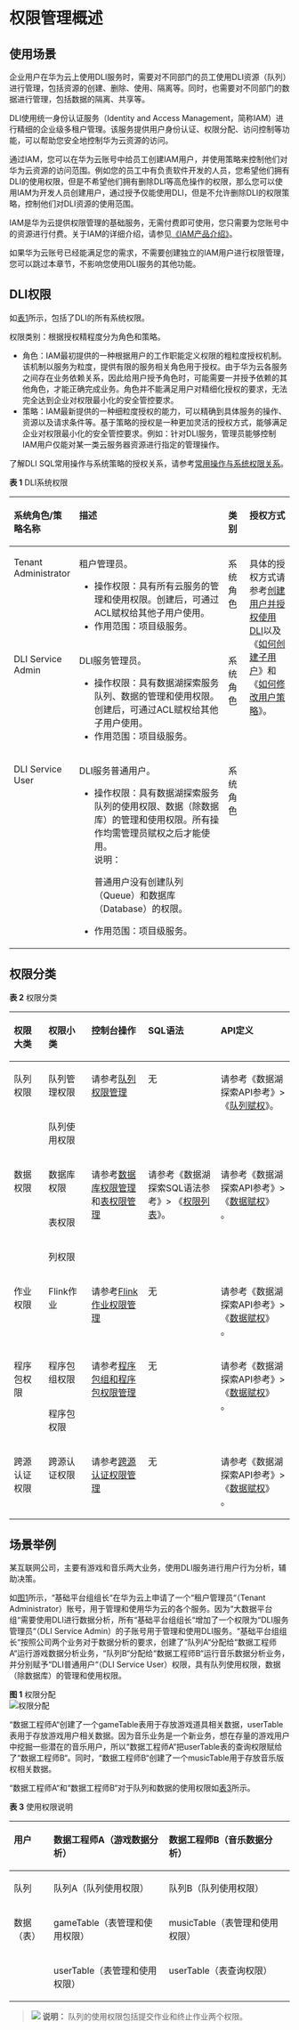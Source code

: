 # 权限管理概述<a name="dli_01_0440"></a>

## 使用场景<a name="section1696813910587"></a>

企业用户在华为云上使用DLI服务时，需要对不同部门的员工使用DLI资源（队列）进行管理，包括资源的创建、删除、使用、隔离等。同时，也需要对不同部门的数据进行管理，包括数据的隔离、共享等。

DLI使用统一身份认证服务（Identity and Access Management，简称IAM）进行精细的企业级多租户管理。该服务提供用户身份认证、权限分配、访问控制等功能，可以帮助您安全地控制华为云资源的访问。

通过IAM，您可以在华为云账号中给员工创建IAM用户，并使用策略来控制他们对华为云资源的访问范围。例如您的员工中有负责软件开发的人员，您希望他们拥有DLI的使用权限，但是不希望他们拥有删除DLI等高危操作的权限，那么您可以使用IAM为开发人员创建用户，通过授予仅能使用DLI，但是不允许删除DLI的权限策略，控制他们对DLI资源的使用范围。

IAM是华为云提供权限管理的基础服务，无需付费即可使用，您只需要为您账号中的资源进行付费。关于IAM的详细介绍，请参见[《IAM产品介绍》](https://support.huaweicloud.com/productdesc-iam/iam_01_0026.html)。

如果华为云账号已经能满足您的需求，不需要创建独立的IAM用户进行权限管理，您可以跳过本章节，不影响您使用DLI服务的其他功能。

## DLI权限<a name="section6224422143120"></a>

如[表1](#table79341548182420)所示，包括了DLI的所有系统权限。

权限类别：根据授权精程度分为角色和策略。

-   角色：IAM最初提供的一种根据用户的工作职能定义权限的粗粒度授权机制。该机制以服务为粒度，提供有限的服务相关角色用于授权。由于华为云各服务之间存在业务依赖关系，因此给用户授予角色时，可能需要一并授予依赖的其他角色，才能正确完成业务。角色并不能满足用户对精细化授权的要求，无法完全达到企业对权限最小化的安全管控要求。
-   策略：IAM最新提供的一种细粒度授权的能力，可以精确到具体服务的操作、资源以及请求条件等。基于策略的授权是一种更加灵活的授权方式，能够满足企业对权限最小化的安全管控要求。例如：针对DLI服务，管理员能够控制IAM用户仅能对某一类云服务器资源进行指定的管理操作。

了解DLI SQL常用操作与系统策略的授权关系，请参考[常用操作与系统权限关系](常用操作与系统权限关系.md)。

**表 1**  DLI系统权限

<a name="table79341548182420"></a>
<table><thead align="left"><tr id="row1916124942412"><th class="cellrowborder" valign="top" width="17.16%" id="mcps1.2.5.1.1"><p id="p1616154914249"><a name="p1616154914249"></a><a name="p1616154914249"></a>系统角色/策略名称</p>
</th>
<th class="cellrowborder" valign="top" width="58.10999999999999%" id="mcps1.2.5.1.2"><p id="p616194952410"><a name="p616194952410"></a><a name="p616194952410"></a>描述</p>
</th>
<th class="cellrowborder" valign="top" width="7.8100000000000005%" id="mcps1.2.5.1.3"><p id="p116204916243"><a name="p116204916243"></a><a name="p116204916243"></a>类别</p>
</th>
<th class="cellrowborder" valign="top" width="16.919999999999998%" id="mcps1.2.5.1.4"><p id="p96931559184618"><a name="p96931559184618"></a><a name="p96931559184618"></a>授权方式</p>
</th>
</tr>
</thead>
<tbody><tr id="row12852521175716"><td class="cellrowborder" valign="top" width="17.16%" headers="mcps1.2.5.1.1 "><p id="p1285232111571"><a name="p1285232111571"></a><a name="p1285232111571"></a>Tenant Administrator</p>
</td>
<td class="cellrowborder" valign="top" width="58.10999999999999%" headers="mcps1.2.5.1.2 "><p id="p18853152175711"><a name="p18853152175711"></a><a name="p18853152175711"></a>租户管理员。</p>
<a name="ul1231319105816"></a><a name="ul1231319105816"></a><ul id="ul1231319105816"><li>操作权限：具有所有云服务的管理和使用权限。创建后，可通过ACL赋权给其他子用户使用。</li><li>作用范围：项目级服务。</li></ul>
</td>
<td class="cellrowborder" valign="top" width="7.8100000000000005%" headers="mcps1.2.5.1.3 "><p id="p12853142111579"><a name="p12853142111579"></a><a name="p12853142111579"></a>系统角色</p>
</td>
<td class="cellrowborder" rowspan="3" valign="top" width="16.919999999999998%" headers="mcps1.2.5.1.4 "><p id="p1346817540293"><a name="p1346817540293"></a><a name="p1346817540293"></a>具体的授权方式请参考<a href="创建用户并授权使用DLI.md">创建用户并授权使用DLI</a>以及《<a href="https://support.huaweicloud.com/dli_faq/dli_03_0018.html" target="_blank" rel="noopener noreferrer">如何创建子用户</a>》和《<a href="https://support.huaweicloud.com/dli_faq/dli_03_0019.html" target="_blank" rel="noopener noreferrer">如何修改用户策略</a>》。</p>
</td>
</tr>
<tr id="row1917749132415"><td class="cellrowborder" valign="top" headers="mcps1.2.5.1.1 "><p id="p79511462325"><a name="p79511462325"></a><a name="p79511462325"></a>DLI Service Admin</p>
</td>
<td class="cellrowborder" valign="top" headers="mcps1.2.5.1.2 "><p id="p49787271109"><a name="p49787271109"></a><a name="p49787271109"></a>DLI服务管理员。</p>
<a name="ul973112019319"></a><a name="ul973112019319"></a><ul id="ul973112019319"><li>操作权限：具有数据湖探索服务队列、数据的管理和使用权限。创建后，可通过ACL赋权给其他子用户使用。</li><li>作用范围：项目级服务。</li></ul>
</td>
<td class="cellrowborder" valign="top" headers="mcps1.2.5.1.3 "><p id="p5263816561"><a name="p5263816561"></a><a name="p5263816561"></a>系统角色</p>
</td>
</tr>
<tr id="row63952155556"><td class="cellrowborder" valign="top" headers="mcps1.2.5.1.1 "><p id="p1839411599152"><a name="p1839411599152"></a><a name="p1839411599152"></a>DLI Service User</p>
</td>
<td class="cellrowborder" valign="top" headers="mcps1.2.5.1.2 "><p id="p8451153816018"><a name="p8451153816018"></a><a name="p8451153816018"></a>DLI服务普通用户。</p>
<a name="ul127290323"></a><a name="ul127290323"></a><ul id="ul127290323"><li>操作权限：具有数据湖探索服务队列的使用权限、数据（除数据库）的管理和使用权限。所有操作均需管理员赋权之后才能使用。<div class="note" id="note10445922813"><a name="note10445922813"></a><a name="note10445922813"></a><span class="notetitle"> 说明： </span><div class="notebody"><p id="p184468221814"><a name="p184468221814"></a><a name="p184468221814"></a>普通用户没有创建队列（Queue）和数据库（Database）的权限。</p>
</div></div>
</li><li>作用范围：项目级服务。</li></ul>
</td>
<td class="cellrowborder" valign="top" headers="mcps1.2.5.1.3 "><p id="p839771525512"><a name="p839771525512"></a><a name="p839771525512"></a>系统角色</p>
</td>
</tr>
</tbody>
</table>

## 权限分类<a name="section197464559719"></a>

**表 2**  权限分类

<a name="table184167440814"></a>
<table><thead align="left"><tr id="row1553284413817"><th class="cellrowborder" valign="top" width="12.34%" id="mcps1.2.6.1.1"><p id="p105321443810"><a name="p105321443810"></a><a name="p105321443810"></a><strong id="b195328441184"><a name="b195328441184"></a><a name="b195328441184"></a>权限大类</strong></p>
</th>
<th class="cellrowborder" valign="top" width="15.36%" id="mcps1.2.6.1.2"><p id="p153213441282"><a name="p153213441282"></a><a name="p153213441282"></a><strong id="b11532944180"><a name="b11532944180"></a><a name="b11532944180"></a>权限小类</strong></p>
</th>
<th class="cellrowborder" valign="top" width="20.21%" id="mcps1.2.6.1.3"><p id="p1353217449816"><a name="p1353217449816"></a><a name="p1353217449816"></a><strong id="b35321944189"><a name="b35321944189"></a><a name="b35321944189"></a>控制台操作</strong></p>
</th>
<th class="cellrowborder" valign="top" width="25.900000000000002%" id="mcps1.2.6.1.4"><p id="p1853213447813"><a name="p1853213447813"></a><a name="p1853213447813"></a><strong id="b135323443818"><a name="b135323443818"></a><a name="b135323443818"></a>SQL语法</strong></p>
</th>
<th class="cellrowborder" valign="top" width="26.19%" id="mcps1.2.6.1.5"><p id="p95321844381"><a name="p95321844381"></a><a name="p95321844381"></a><strong id="b11532044783"><a name="b11532044783"></a><a name="b11532044783"></a>API定义</strong></p>
</th>
</tr>
</thead>
<tbody><tr id="row35322441583"><td class="cellrowborder" rowspan="2" valign="top" width="12.34%" headers="mcps1.2.6.1.1 "><p id="p75339440818"><a name="p75339440818"></a><a name="p75339440818"></a>队列权限</p>
</td>
<td class="cellrowborder" valign="top" width="15.36%" headers="mcps1.2.6.1.2 "><p id="p2533134412818"><a name="p2533134412818"></a><a name="p2533134412818"></a>队列管理权限</p>
</td>
<td class="cellrowborder" rowspan="2" valign="top" width="20.21%" headers="mcps1.2.6.1.3 "><p id="p75334448812"><a name="p75334448812"></a><a name="p75334448812"></a>请参考<a href="队列权限管理.md">队列权限管理</a></p>
</td>
<td class="cellrowborder" rowspan="2" valign="top" width="25.900000000000002%" headers="mcps1.2.6.1.4 "><p id="p55337441385"><a name="p55337441385"></a><a name="p55337441385"></a>无</p>
</td>
<td class="cellrowborder" rowspan="2" valign="top" width="26.19%" headers="mcps1.2.6.1.5 "><p id="p1253313441789"><a name="p1253313441789"></a><a name="p1253313441789"></a>请参考《数据湖探索API参考》&gt;《<a href="https://support.huaweicloud.com/api-dli/dli_02_0037.html" target="_blank" rel="noopener noreferrer">队列赋权</a>》。</p>
</td>
</tr>
<tr id="row125331441582"><td class="cellrowborder" valign="top" headers="mcps1.2.6.1.1 "><p id="p353315442820"><a name="p353315442820"></a><a name="p353315442820"></a>队列使用权限</p>
</td>
</tr>
<tr id="row1353313441288"><td class="cellrowborder" rowspan="3" valign="top" width="12.34%" headers="mcps1.2.6.1.1 "><p id="p653320441081"><a name="p653320441081"></a><a name="p653320441081"></a>数据权限</p>
</td>
<td class="cellrowborder" valign="top" width="15.36%" headers="mcps1.2.6.1.2 "><p id="p35344449817"><a name="p35344449817"></a><a name="p35344449817"></a>数据库权限</p>
</td>
<td class="cellrowborder" rowspan="3" valign="top" width="20.21%" headers="mcps1.2.6.1.3 "><p id="p145341344285"><a name="p145341344285"></a><a name="p145341344285"></a>请参考<a href="数据库权限管理.md">数据库权限管理</a>和<a href="表权限管理.md">表权限管理</a></p>
</td>
<td class="cellrowborder" rowspan="3" valign="top" width="25.900000000000002%" headers="mcps1.2.6.1.4 "><p id="p85341944382"><a name="p85341944382"></a><a name="p85341944382"></a>请参考《数据湖探索SQL语法参考》&gt; 《<a href="https://support.huaweicloud.com/sqlreference-dli/dli_08_0140.html" target="_blank" rel="noopener noreferrer">权限列表</a>》。</p>
</td>
<td class="cellrowborder" rowspan="3" valign="top" width="26.19%" headers="mcps1.2.6.1.5 "><p id="p77761320216"><a name="p77761320216"></a><a name="p77761320216"></a>请参考《数据湖探索API参考》&gt;《<a href="https://support.huaweicloud.com/api-dli/dli_02_0039.html" target="_blank" rel="noopener noreferrer">数据赋权</a>》 。</p>
</td>
</tr>
<tr id="row75341144189"><td class="cellrowborder" valign="top" headers="mcps1.2.6.1.1 "><p id="p45346441080"><a name="p45346441080"></a><a name="p45346441080"></a>表权限</p>
</td>
</tr>
<tr id="row4534744486"><td class="cellrowborder" valign="top" headers="mcps1.2.6.1.1 "><p id="p5534194413814"><a name="p5534194413814"></a><a name="p5534194413814"></a>列权限</p>
</td>
</tr>
<tr id="row337510525591"><td class="cellrowborder" valign="top" width="12.34%" headers="mcps1.2.6.1.1 "><p id="p206324125819"><a name="p206324125819"></a><a name="p206324125819"></a>作业权限</p>
</td>
<td class="cellrowborder" valign="top" width="15.36%" headers="mcps1.2.6.1.2 "><p id="p1963281214812"><a name="p1963281214812"></a><a name="p1963281214812"></a>Flink作业</p>
</td>
<td class="cellrowborder" valign="top" width="20.21%" headers="mcps1.2.6.1.3 "><p id="p963221215819"><a name="p963221215819"></a><a name="p963221215819"></a>请参考<a href="Flink作业权限管理.md">Flink作业权限管理</a></p>
</td>
<td class="cellrowborder" valign="top" width="25.900000000000002%" headers="mcps1.2.6.1.4 "><p id="p19632201215816"><a name="p19632201215816"></a><a name="p19632201215816"></a>无</p>
</td>
<td class="cellrowborder" valign="top" width="26.19%" headers="mcps1.2.6.1.5 "><p id="p6632912985"><a name="p6632912985"></a><a name="p6632912985"></a>请参考《数据湖探索API参考》&gt;《<a href="https://support.huaweicloud.com/api-dli/dli_02_0039.html" target="_blank" rel="noopener noreferrer">数据赋权</a>》 。</p>
</td>
</tr>
<tr id="row142431920014"><td class="cellrowborder" rowspan="2" valign="top" width="12.34%" headers="mcps1.2.6.1.1 "><p id="p86323121185"><a name="p86323121185"></a><a name="p86323121185"></a>程序包权限</p>
<p id="p4651112288"><a name="p4651112288"></a><a name="p4651112288"></a></p>
</td>
<td class="cellrowborder" valign="top" width="15.36%" headers="mcps1.2.6.1.2 "><p id="p76331121980"><a name="p76331121980"></a><a name="p76331121980"></a>程序包组权限</p>
</td>
<td class="cellrowborder" rowspan="2" valign="top" width="20.21%" headers="mcps1.2.6.1.3 "><p id="p14633161210817"><a name="p14633161210817"></a><a name="p14633161210817"></a>请参考<a href="程序包组和程序包权限管理.md">程序包组和程序包权限管理</a></p>
</td>
<td class="cellrowborder" rowspan="2" valign="top" width="25.900000000000002%" headers="mcps1.2.6.1.4 "><p id="p11633181218815"><a name="p11633181218815"></a><a name="p11633181218815"></a>无</p>
</td>
<td class="cellrowborder" rowspan="2" valign="top" width="26.19%" headers="mcps1.2.6.1.5 "><p id="p16633161217819"><a name="p16633161217819"></a><a name="p16633161217819"></a>请参考《数据湖探索API参考》&gt;《<a href="https://support.huaweicloud.com/api-dli/dli_02_0039.html" target="_blank" rel="noopener noreferrer">数据赋权</a>》 。</p>
</td>
</tr>
<tr id="row297915108013"><td class="cellrowborder" valign="top" headers="mcps1.2.6.1.1 "><p id="p1163320121582"><a name="p1163320121582"></a><a name="p1163320121582"></a>程序包权限</p>
</td>
</tr>
<tr id="row1698012101803"><td class="cellrowborder" valign="top" width="12.34%" headers="mcps1.2.6.1.1 "><p id="p163311217818"><a name="p163311217818"></a><a name="p163311217818"></a>跨源认证权限</p>
</td>
<td class="cellrowborder" valign="top" width="15.36%" headers="mcps1.2.6.1.2 "><p id="p76331121189"><a name="p76331121189"></a><a name="p76331121189"></a>跨源认证权限</p>
</td>
<td class="cellrowborder" valign="top" width="20.21%" headers="mcps1.2.6.1.3 "><p id="p1963351216818"><a name="p1963351216818"></a><a name="p1963351216818"></a>请参考<a href="跨源认证权限管理.md">跨源认证权限管理</a></p>
</td>
<td class="cellrowborder" valign="top" width="25.900000000000002%" headers="mcps1.2.6.1.4 "><p id="p14633181215811"><a name="p14633181215811"></a><a name="p14633181215811"></a>无</p>
</td>
<td class="cellrowborder" valign="top" width="26.19%" headers="mcps1.2.6.1.5 "><p id="p9633181212811"><a name="p9633181212811"></a><a name="p9633181212811"></a>请参考《数据湖探索API参考》&gt;《<a href="https://support.huaweicloud.com/api-dli/dli_02_0039.html" target="_blank" rel="noopener noreferrer">数据赋权</a>》 。</p>
</td>
</tr>
</tbody>
</table>

## 场景举例<a name="section2355719152316"></a>

某互联网公司，主要有游戏和音乐两大业务，使用DLI服务进行用户行为分析，辅助决策。

如[图1](#fig3861162219415)所示，“基础平台组组长“在华为云上申请了一个“租户管理员“（Tenant Administrator）账号，用于管理和使用华为云的各个服务。因为“大数据平台组“需要使用DLI进行数据分析，所有“基础平台组组长“增加了一个权限为“DLI服务管理员“（DLI Service Admin）的子账号用于管理和使用DLI服务。“基础平台组组长“按照公司两个业务对于数据分析的要求，创建了“队列A“分配给“数据工程师A“运行游戏数据分析业务，“队列B“分配给“数据工程师B“运行音乐数据分析业务，并分别赋予“DLI普通用户“（DLI Service User）权限，具有队列使用权限，数据（除数据库）的管理和使用权限。

**图 1**  权限分配<a name="fig3861162219415"></a>  
![](figures/权限分配.png "权限分配")

“数据工程师A“创建了一个gameTable表用于存放游戏道具相关数据，userTable表用于存放游戏用户相关数据。因为音乐业务是一个新业务，想在存量的游戏用户中挖掘一些潜在的音乐用户，所以“数据工程师A“把userTable表的查询权限赋给了“数据工程师B“。同时，“数据工程师B“创建了一个musicTable用于存放音乐版权相关数据。

“数据工程师A“和“数据工程师B“对于队列和数据的使用权限如[表3](#table1190715568239)所示。

**表 3**  使用权限说明

<a name="table1190715568239"></a>
<table><thead align="left"><tr id="row1850257112319"><th class="cellrowborder" valign="top" width="14.201420142014202%" id="mcps1.2.4.1.1"><p id="p5501657172316"><a name="p5501657172316"></a><a name="p5501657172316"></a><strong id="b850135718232"><a name="b850135718232"></a><a name="b850135718232"></a>用户</strong></p>
</th>
<th class="cellrowborder" valign="top" width="41.094109410941094%" id="mcps1.2.4.1.2"><p id="p16506571236"><a name="p16506571236"></a><a name="p16506571236"></a><strong id="b14501157122310"><a name="b14501157122310"></a><a name="b14501157122310"></a>数据工程师A（游戏数据分析）</strong></p>
</th>
<th class="cellrowborder" valign="top" width="44.704470447044706%" id="mcps1.2.4.1.3"><p id="p951105713230"><a name="p951105713230"></a><a name="p951105713230"></a><strong id="b19517573233"><a name="b19517573233"></a><a name="b19517573233"></a>数据工程师B（音乐数据分析）</strong></p>
</th>
</tr>
</thead>
<tbody><tr id="row651557202311"><td class="cellrowborder" valign="top" width="14.201420142014202%" headers="mcps1.2.4.1.1 "><p id="p851957122319"><a name="p851957122319"></a><a name="p851957122319"></a>队列</p>
</td>
<td class="cellrowborder" valign="top" width="41.094109410941094%" headers="mcps1.2.4.1.2 "><p id="p1351195752318"><a name="p1351195752318"></a><a name="p1351195752318"></a>队列A（队列使用权限）</p>
</td>
<td class="cellrowborder" valign="top" width="44.704470447044706%" headers="mcps1.2.4.1.3 "><p id="p251165714230"><a name="p251165714230"></a><a name="p251165714230"></a>队列B（队列使用权限）</p>
</td>
</tr>
<tr id="row195125717236"><td class="cellrowborder" rowspan="2" valign="top" width="14.201420142014202%" headers="mcps1.2.4.1.1 "><p id="p5516572234"><a name="p5516572234"></a><a name="p5516572234"></a>数据（表）</p>
</td>
<td class="cellrowborder" valign="top" width="41.094109410941094%" headers="mcps1.2.4.1.2 "><p id="p45175712237"><a name="p45175712237"></a><a name="p45175712237"></a>gameTable（表管理和使用权限）</p>
</td>
<td class="cellrowborder" valign="top" width="44.704470447044706%" headers="mcps1.2.4.1.3 "><p id="p1451757102319"><a name="p1451757102319"></a><a name="p1451757102319"></a>musicTable（表管理和使用权限）</p>
</td>
</tr>
<tr id="row1816122120417"><td class="cellrowborder" valign="top" headers="mcps1.2.4.1.1 "><p id="p1481715212416"><a name="p1481715212416"></a><a name="p1481715212416"></a>userTable（表管理和使用权限）</p>
</td>
<td class="cellrowborder" valign="top" headers="mcps1.2.4.1.2 "><p id="p1817162154116"><a name="p1817162154116"></a><a name="p1817162154116"></a>userTable（表查询权限）</p>
</td>
</tr>
</tbody>
</table>

>![](public_sys-resources/icon-note.gif) **说明：** 
>队列的使用权限包括提交作业和终止作业两个权限。

